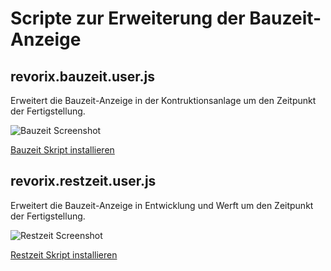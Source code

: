 # Scripte zur Erweiterung der Bauzeit-Anzeige

## revorix.bauzeit.user.js
Erweitert die Bauzeit-Anzeige in der Kontruktionsanlage um den Zeitpunkt der Fertigstellung.

![Bauzeit Screenshot](../_images/bauzeit.png)

[Bauzeit Skript installieren](../../../raw/master/bauzeiten/revorix.bauzeit.user.js)

## revorix.restzeit.user.js
Erweitert die Bauzeit-Anzeige in Entwicklung und Werft um den Zeitpunkt der Fertigstellung.

![Restzeit Screenshot](../_images/restzeit.png)

[Restzeit Skript installieren](../../../raw/master/bauzeiten/revorix.restzeit.user.js)